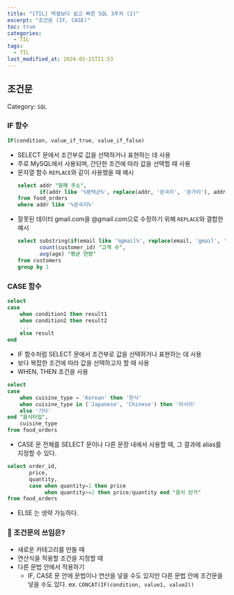 ```yaml
---
title: "[TIL] 엑셀보다 쉽고 빠른 SQL 3주차 (2)"
excerpt: "조건문 (IF, CASE)"
toc: true
categories:
  - TIL
tags:
  - TIL
last_modified_at: 2024-01-21T21:53
---
```


## 조건문

Category: `SQL`

### IF 함수

```sql
IF(condition, value_if_true, value_if_false)
```

- SELECT 문에서 조건부로 값을 선택하거나 표현하는 데 사용
- 주로 MySQL에서 사용되며, 간단한 조건에 따라 값을 선택할 때 사용
- 문자열 함수 `REPLACE`와 같이 사용했을 때 예시
  ```sql
  select addr "원래 주소",
         if(addr like '%평택군%', replace(addr, '문곡리', '문가리'), addr) "바뀐 주소"
  from food_orders
  where addr like '%문곡리%'
  ```
- 잘못된 데이터 gmail.com을 @gmail.com으로 수정하기 위해 `REPLACE`와 결합한 예시
  ```sql
  select substring(if(email like '%gmail%', replace(email, 'gmail', '@gmail'), email), 10) "이메일 도메인",
         count(customer_id) "고객 수",
         avg(age) "평균 연령"
  from customers
  group by 1
  ```

### CASE 함수

```sql
select
case
	when condition1 then result1
	when condition2 then result2
	...
	else result
end
```

- IF 함수처럼 SELECT 문에서 조건부로 값을 선택하거나 표현하는 데 사용
- 보다 복잡한 조건에 따라 값을 선택하고자 할 때 사용
- WHEN, THEN 조건을 사용

```sql
select
case
	when cuisine_type = 'Korean' then '한식'
	when cuisine_type in ('Japanese', 'Chinese') then '아시아'
	else '기타'
end "음식타입",
	cuisine_type
from food_orders
```

- CASE 문 전체를 SELECT 문이나 다른 문장 내에서 사용할 때, 그 결과에 alias를 지정할 수 있다.

```sql
select order_id,
       price,
       quantity,
       case when quantity=1 then price
            when quantity>=2 then price/quantity end "음식 단가"
from food_orders
```

- ELSE 는 생략 가능하다.

### 🤔 조건문의 쓰임은?

- 새로운 카테고리를 만들 때
- 연산식을 적용할 조건을 지정할 때
- 다른 문법 안에서 적용하기
  - IF, CASE 문 안에 문법이나 연산을 넣을 수도 있지만 다른 문법 안에 조건문을 넣을 수도 있다. ex. `CONCAT(IF(condition, value1, value2))`

